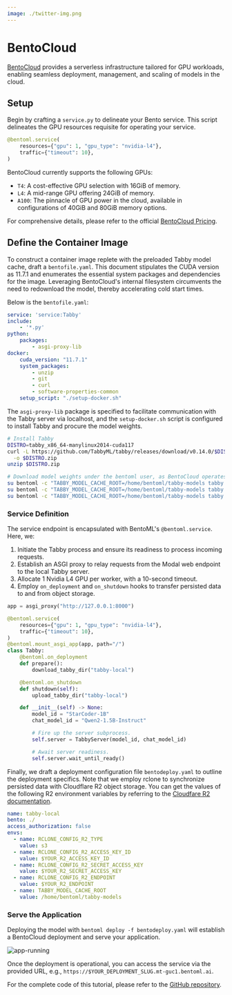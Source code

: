 ```yaml
---
image: ./twitter-img.png
---
```


# BentoCloud
[BentoCloud](https://cloud.bentoml.com/) provides a serverless infrastructure tailored for GPU workloads, enabling seamless deployment, management, and scaling of models in the cloud.

## Setup

Begin by crafting a `service.py` to delineate your Bento service. This script delineates the GPU resources requisite for operating your service.

```python title="service.py"
@bentoml.service(
    resources={"gpu": 1, "gpu_type": "nvidia-l4"},
    traffic={"timeout": 10},
)
```

BentoCloud currently supports the following GPUs:

- `T4`: A cost-effective GPU selection with 16GiB of memory.
- `L4`: A mid-range GPU offering 24GiB of memory.
- `A100`: The pinnacle of GPU power in the cloud, available in configurations of 40GiB and 80GiB memory options.

For comprehensive details, please refer to the official [BentoCloud Pricing](https://www.bentoml.com/pricing).

## Define the Container Image

To construct a container image replete with the preloaded Tabby model cache, draft a `bentofile.yaml`. This document stipulates the CUDA version as 11.7.1 and enumerates the essential system packages and dependencies for the image. Leveraging BentoCloud's internal filesystem circumvents the need to redownload the model, thereby accelerating cold start times.

Below is the `bentofile.yaml`:

```yaml title="bentofile.yaml"
service: 'service:Tabby'
include:
    - '*.py'
python:
    packages:
        - asgi-proxy-lib 
docker:
    cuda_version: "11.7.1"
    system_packages:
        - unzip
        - git
        - curl
        - software-properties-common
    setup_script: "./setup-docker.sh"
```

The `asgi-proxy-lib` package is specified to facilitate communication with the Tabby server via localhost, and the `setup-docker.sh` script is configured to install Tabby and procure the model weights.

```bash title="setup-docker.sh"
# Install Tabby
DISTRO=tabby_x86_64-manylinux2014-cuda117
curl -L https://github.com/TabbyML/tabby/releases/download/v0.14.0/$DISTRO.zip \
  -o $DISTRO.zip
unzip $DISTRO.zip

# Download model weights under the bentoml user, as BentoCloud operates under this user.
su bentoml -c "TABBY_MODEL_CACHE_ROOT=/home/bentoml/tabby-models tabby download --model StarCoder-1B"
su bentoml -c "TABBY_MODEL_CACHE_ROOT=/home/bentoml/tabby-models tabby download --model Qwen2-1.5B-Instruct"
su bentoml -c "TABBY_MODEL_CACHE_ROOT=/home/bentoml/tabby-models tabby download --model Nomic-Embed-Text"
```

### Service Definition

The service endpoint is encapsulated with BentoML's `@bentoml.service`. Here, we:

1. Initiate the Tabby process and ensure its readiness to process incoming requests.
2. Establish an ASGI proxy to relay requests from the Modal web endpoint to the local Tabby server.
3. Allocate 1 Nvidia L4 GPU per worker, with a 10-second timeout.
4. Employ `on_deployment` and `on_shutdown` hooks to transfer persisted data to and from object storage.

```python title="service.py"
app = asgi_proxy("http://127.0.0.1:8000")

@bentoml.service(
    resources={"gpu": 1, "gpu_type": "nvidia-l4"},
    traffic={"timeout": 10},
)
@bentoml.mount_asgi_app(app, path="/")
class Tabby:
    @bentoml.on_deployment
    def prepare():
        download_tabby_dir("tabby-local")

    @bentoml.on_shutdown
    def shutdown(self):
        upload_tabby_dir("tabby-local")

    def __init__(self) -> None:
        model_id = "StarCoder-1B"
        chat_model_id = "Qwen2-1.5B-Instruct"

        # Fire up the server subprocess.
        self.server = TabbyServer(model_id, chat_model_id)

        # Await server readiness.
        self.server.wait_until_ready()
```

Finally, we draft a deployment configuration file `bentodeploy.yaml` to outline the deployment specifics. Note that we employ rclone to synchronize persisted data with Cloudflare R2 object storage. You can get the values of the following R2 environment variables by referring to the [Cloudfare R2 documentation](https://developers.cloudflare.com/r2/api/s3/tokens/).

```yaml title="bentodeploy.yaml"
name: tabby-local
bento: ./
access_authorization: false
envs:
  - name: RCLONE_CONFIG_R2_TYPE
    value: s3
  - name: RCLONE_CONFIG_R2_ACCESS_KEY_ID
    value: $YOUR_R2_ACCESS_KEY_ID
  - name: RCLONE_CONFIG_R2_SECRET_ACCESS_KEY
    value: $YOUR_R2_SECRET_ACCESS_KEY
  - name: RCLONE_CONFIG_R2_ENDPOINT
    value: $YOUR_R2_ENDPOINT
  - name: TABBY_MODEL_CACHE_ROOT
    value: /home/bentoml/tabby-models
```

### Serve the Application

Deploying the model with `bentoml deploy -f bentodeploy.yaml` will establish a BentoCloud deployment and serve your application.

![app-running](./app-running.png)

Once the deployment is operational, you can access the service via the provided URL, e.g., `https://$YOUR_DEPLOYMENT_SLUG.mt-guc1.bentoml.ai`.

For the complete code of this tutorial, please refer to the [GitHub repository](https://github.com/TabbyML/tabby/tree/main/website/docs/references/cloud-deployment/bentoml).
